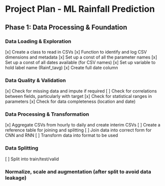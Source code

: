 # Project Plan - ML Rainfall Prediction

## Phase 1: Data Processing & Foundation
### Data Loading & Exploration
[x] Create a class to read in CSVs
[x] Function to identify and log CSV dimensions and metadata
[x] Set up a const of all the parameter names
[x] Set up a const of all dates available (for CSV names)
[x] Set up variable to hold label name (Rainf_tavg)
[x] Create full date column

### Data Quality & Validation
[x] Check for missing data and impute if required
[ ] Check for correlations between fields, particularly with target
[x] Check for statistical ranges in parameters
[x] Check for data completeness (location and date)


### Data Processing & Transformation 
[x] Aggregate CSVs from hourly to daily and create interim CSVs
[ ] Create a reference table for joining and splitting
[ ] Join data into correct form for CNN and RNN
[ ] Transform data into format to be used

### Data Splitting 
[ ] Split into train/test/valid

### Normalize, scale and augmentation (after split to avoid data leakage)
